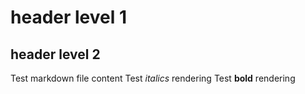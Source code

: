 # header level 1

## header level 2

Test markdown file content
Test _italics_ rendering
Test **bold** rendering
